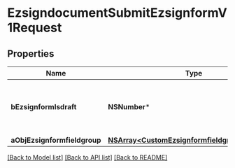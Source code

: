 # EzsigndocumentSubmitEzsignformV1Request

## Properties
Name | Type | Description | Notes
------------ | ------------- | ------------- | -------------
**bEzsignformIsdraft** | **NSNumber*** | Whether the Ezsignform submitted is a draft or not. | 
**aObjEzsignformfieldgroup** | [**NSArray&lt;CustomEzsignformfieldgroupRequest&gt;***](CustomEzsignformfieldgroupRequest.md) |  | 

[[Back to Model list]](../README.md#documentation-for-models) [[Back to API list]](../README.md#documentation-for-api-endpoints) [[Back to README]](../README.md)


